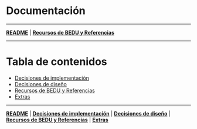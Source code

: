 # Documentación

---

**[README](README.md)** | **[Recursos de BEDU y Referencias](documents/resources.md)**

---

# Tabla de contenidos

- [Decisiones de implementación](documents/implementation.md)
- [Decisiones de diseño](documents/design.md)
- [Recursos de BEDU y Referencias](documents/resources.md)
- [Extras](documents/extras.md)

---

**[README](README.md)** | **[Decisiones de implementación](documents/implementation.md)** | **[Decisiones de diseño](documents/design.md)** | **[Recursos de BEDU y Referencias](documents/resources.md)** | **[Extras](documents/extras.md)**
